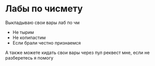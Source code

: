 # Лабы по чисмету
Выкладываю свои вары лаб по чм
- Не тырим
- Не копипастим
- Если брали честно признаемся 

А также можете кидать свои вары через пул реквест мне, если не разберетесь я помогу
